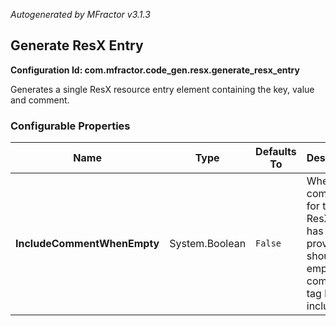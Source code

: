 *Autogenerated by MFractor v3.1.3*
## Generate ResX Entry

**Configuration Id: com.mfractor.code_gen.resx.generate_resx_entry**

Generates a single ResX resource entry element containing the key, value and comment.


### Configurable Properties

| Name | Type | Defaults To | Description |
|------|------|-------------|-------------|
| **IncludeCommentWhenEmpty** | System.Boolean | `False` | When no comment for the new ResX entry has been provided, should an empty comment tag be included? |

